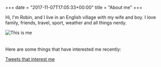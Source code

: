 +++
date = "2017-11-07T17:05:33+00:00"
title = "About me"
+++

Hi, I'm Robin, and I live in an English village with my wife and boy. I love family, friends, travel, sport, weather and all things nerdy.

![This is me][1]

<p style="height: .5em;">&nbsp;</p>

Here are some things that have interested me recently:

<script>window.twttr = (function(d, s, id) {
  var js, fjs = d.getElementsByTagName(s)[0],
    t = window.twttr || {};
  if (d.getElementById(id)) return t;
  js = d.createElement(s);
  js.id = id;
  js.src = "https://platform.twitter.com/widgets.js";
  fjs.parentNode.insertBefore(js, fjs);

  t._e = [];
  t.ready = function(f) {
    t._e.push(f);
  };

  return t;
}(document, "script", "twitter-wjs"));</script>

<a class="twitter-timeline" data-lang="en" data-width="500" data-height="5000" data-chrome="noheader nofooter" data-link-color="#996633" href="https://twitter.com/P0BS">Tweets that interest me</a> <script async src="//platform.twitter.com/widgets.js" charset="utf-8"></script>
</div>
</div>

[1]: /img/about.jpg
